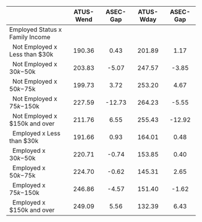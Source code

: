 
|                      |    ATUS-Wend |     ASEC-Gap |    ATUS-Wday |     ASEC-Gap |
| -------------------- | :----------: | :----------: | :----------: | :----------: |
| Employed Status x Family Income |              |              |              |              |
| &nbsp;&nbsp;Not Employed x Less than $30k |       190.36 |         0.43 |       201.89 |         1.17 |
| &nbsp;&nbsp;Not Employed x $30k-$50k |       203.83 |        -5.07 |       247.57 |        -3.85 |
| &nbsp;&nbsp;Not Employed x $50k-$75k |       199.73 |         3.72 |       253.20 |         4.67 |
| &nbsp;&nbsp;Not Employed x $75k-$150k |       227.59 |       -12.73 |       264.23 |        -5.55 |
| &nbsp;&nbsp;Not Employed x $150k and over |       211.76 |         6.55 |       255.43 |       -12.92 |
| &nbsp;&nbsp;Employed x Less than $30k |       191.66 |         0.93 |       164.01 |         0.48 |
| &nbsp;&nbsp;Employed x $30k-$50k |       220.71 |        -0.74 |       153.85 |         0.40 |
| &nbsp;&nbsp;Employed x $50k-$75k |       224.70 |        -0.62 |       145.31 |         2.65 |
| &nbsp;&nbsp;Employed x $75k-$150k |       246.86 |        -4.57 |       151.40 |        -1.62 |
| &nbsp;&nbsp;Employed x $150k and over |       249.09 |         5.56 |       132.39 |         6.43 |

